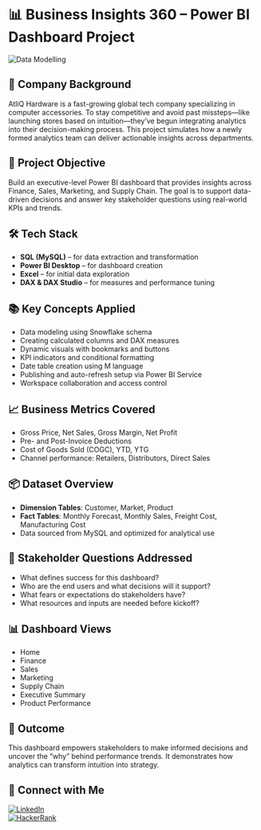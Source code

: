 # 📊 Business Insights 360 – Power BI Dashboard Project

![Data Modelling](https://github.com/user-attachments/assets/b9b37eff-71be-42b2-9688-85a6ecda0501)


## 🏢 Company Background  
AtliQ Hardware is a fast-growing global tech company specializing in computer accessories. To stay competitive and avoid past missteps—like launching stores based on intuition—they’ve begun integrating analytics into their decision-making process. This project simulates how a newly formed analytics team can deliver actionable insights across departments.

## 🎯 Project Objective  
Build an executive-level Power BI dashboard that provides insights across Finance, Sales, Marketing, and Supply Chain. The goal is to support data-driven decisions and answer key stakeholder questions using real-world KPIs and trends.

## 🛠️ Tech Stack  
- **SQL (MySQL)** – for data extraction and transformation  
- **Power BI Desktop** – for dashboard creation  
- **Excel** – for initial data exploration  
- **DAX & DAX Studio** – for measures and performance tuning

## 📚 Key Concepts Applied  
- Data modeling using Snowflake schema  
- Creating calculated columns and DAX measures  
- Dynamic visuals with bookmarks and buttons  
- KPI indicators and conditional formatting  
- Date table creation using M language  
- Publishing and auto-refresh setup via Power BI Service  
- Workspace collaboration and access control

## 📈 Business Metrics Covered  
- Gross Price, Net Sales, Gross Margin, Net Profit  
- Pre- and Post-Invoice Deductions  
- Cost of Goods Sold (COGC), YTD, YTG  
- Channel performance: Retailers, Distributors, Direct Sales

## 📦 Dataset Overview  
- **Dimension Tables**: Customer, Market, Product  
- **Fact Tables**: Monthly Forecast, Monthly Sales, Freight Cost, Manufacturing Cost  
- Data sourced from MySQL and optimized for analytical use

## 🧠 Stakeholder Questions Addressed  
- What defines success for this dashboard?  
- Who are the end users and what decisions will it support?  
- What fears or expectations do stakeholders have?  
- What resources and inputs are needed before kickoff?

## 📊 Dashboard Views  
- Home  
- Finance  
- Sales  
- Marketing  
- Supply Chain  
- Executive Summary  
- Product Performance

## 🚀 Outcome  
This dashboard empowers stakeholders to make informed decisions and uncover the “why” behind performance trends. It demonstrates how analytics can transform intuition into strategy.

## 🔗 Connect with Me  
[![LinkedIn](https://img.shields.io/badge/LinkedIn-Profile-blue?logo=linkedin)](https://www.linkedin.com/in/vishal-agarwal-74b7341ab/)  
[![HackerRank](https://img.shields.io/badge/HackerRank-Profile-2EC866?logo=hackerrank)](https://www.hackerrank.com/profile/vishalagarwal499)
